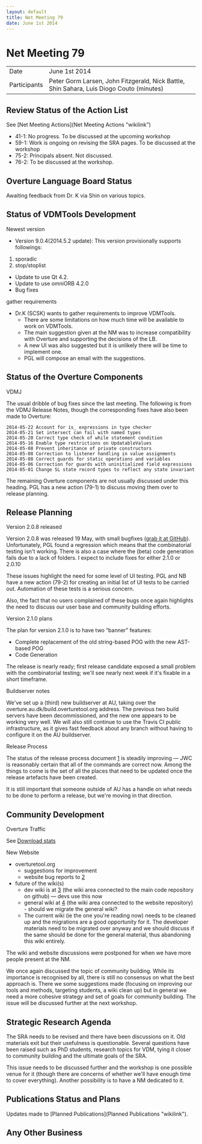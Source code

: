 ```yaml
---
layout: default
title: Net Meeting 79
date: June 1st 2014
---
```


<script src="http://code.jquery.com/jquery-1.11.1.min.js">
</script>
<script src="/javascripts/edit.js"></script>
<script>setEditButonNm();</script>

# Net Meeting 79

|||
|---|---|
| Date | June 1st 2014 |
| Participants | Peter Gorm Larsen, John Fitzgerald, Nick Battle, Shin Sahara, Luis Diogo Couto (minutes) |

Review Status of the Action List
--------------------------------

See [Net Meeting Actions](Net Meeting Actions "wikilink")

-   41-1: No progress. To be discussed at the upcoming workshop
-   59-1: Work is ongoing on revising the SRA pages. To be discussed at
    the workshop
-   75-2: Principals absent. Not discussed.
-   76-2: To be discussed at the workshop.

Overture Language Board Status
------------------------------

Awaiting feedback from Dr. K via Shin on various topics.

Status of VDMTools Development
------------------------------

Newest version

-   Version 9.0.4(2014.5.2 update): This version provisionally supports
    followings:

1.  sporadic
2.  stop/stoplist

-   Update to use Qt 4.2.
-   Update to use omniORB 4.2.0
-   Bug fixes

gather requirements

-   Dr.K (SCSK) wants to gather requirements to improve VDMTools.
    -   There are some limitations on how much time will be available to
        work on VDMTools.
    -   The main suggestion given at the NM was to increase
        compatibility with Overture and supporting the decisions of the
        LB.
    -   A new UI was also suggested but it is unlikely there will be
        time to implement one.
    -   PGL will compose an email with the suggestions.

Status of the Overture Components
---------------------------------

VDMJ

The usual dribble of bug fixes since the last meeting. The following is
from the VDMJ Release Notes, though the corresponding fixes have also
been made to Overture:

`2014-05-22 Account for is_ expressions in type checker`\
`2014-05-21 Set intersect can fail with named types`\
`2014-05-20 Correct type check of while statement condition`\
`2014-05-16 Enable type restrictions on UpdatableValues`\
`2014-05-08 Prevent inheritance of private constructors`\
`2014-05-08 Correction to listener handling in value assignments`\
`2014-05-08 Correct guards for static operations and variables`\
`2014-05-06 Correction for guards with uninitialized field expressions`\
`2014-05-01 Change SL state record types to reflect any state invariant`

The remaining Overture components are not usually discussed under this
heading. PGL has a new action (79-1) to discuss moving them over to
release planning.

Release Planning
----------------

Version 2.0.8 released

Version 2.0.8 was released 19 May, with small bugfixes ([grab it at
GitHub](https://github.com/overturetool/overture/releases/tag/Release%2F2.0.8)).
Unfortunately, PGL found a regression which means that the combinatorial
testing isn't working. There is also a case where the (beta) code
generation fails due to a lack of folders. I expect to include fixes for
either 2.1.0 or 2.0.10

These issues highlight the need for some level of UI testing. PGL and NB
have a new action (79-2) for creating an initial list of UI tests to be
carried out. Automation of these tests is a serious concern.

Also, the fact that no users complained of these bugs once again
highlights the need to discuss our user base and community building
efforts.

Version 2.1.0 plans

The plan for version 2.1.0 is to have two “banner” features:

-   Complete replacement of the old string-based POG with the new
    AST-based POG
-   Code Generation

The release is nearly ready; first release candidate exposed a small
problem with the combinatorial testing; we'll see nearly next week if
it's fixable in a short timeframe.

Buildserver notes

We've set up a (third) new buildserver at AU, taking over the
overture.au.dk/build.overturetool.org address. The previous two build
servers have been decommissioned, and the new one appears to be working
very well. We will also still continue to use the Travis CI public
infrastructure, as it gives fast feedback about any branch without
having to configure it on the AU buildserver.

Release Process

The status of the release process document
[1](https://github.com/overturetool/overture/wiki/Release-Process) is
steadily improving — JWC is reasonably certain that all of the commands
are correct now. Among the things to come is the set of all the places
that need to be updated once the release artefacts have been created.

It is still important that someone outside of AU has a handle on what
needs to be done to perform a release, but we're moving in that
direction.

Community Development
---------------------

Overture Traffic

See [Download
stats](http://sourceforge.net/projects/overture/files/Overture_IDE/stats/timeline)

New Website

-   overturetool.org
    -   suggestions for improvement
    -   website bug reports to
        [2](https://github.com/overturetool/overturetool.github.io/issues)
-   future of the wiki(s)
    -   dev wiki is at
        [3](https://github.com/overturetool/overture/wiki) (the wiki
        area connected to the main code repository on github) — devs use
        this now
    -   general wiki at
        [4](https://github.com/overturetool/overturetool.github.io/wiki)
        (the wiki area connected to the website repository) - should we
        migrate the general wiki?
    -   The current wiki (ie the one you're reading now) needs to be
        cleaned up and the migrations are a good opportunity for it. The
        developer materials need to be migrated over anyway and we
        should discuss if the same should be done for the general
        material, thus abandoning this wiki entirely.

The wiki and website discussions were postponed for when we have more
people present at the NM.

We once again discussed the topic of community building. While its
importance is recognised by all, there is still no consensus on what the
best approach is. There we some suggestions made (focusing on improving
our tools and methods, targeting students, a wiki clean up) but in
general we need a more cohesive strategy and set of goals for community
building. The issue will be discussed further at the next workshop.

Strategic Research Agenda
-------------------------

The SRA needs to be revised and there have been discussions on it. Old
materials exit but their usefulness is questionable. Several questions
have been raised such as PhD students, research topics for VDM, tying it
closer to community building and the ultimate goals of the SRA.

This issue needs to be discussed further and the workshop is one
possible venue for it (though there are concerns of whether we'll have
enough time to cover everything). Another possibility is to have a NM
dedicated to it.

Publications Status and Plans
-----------------------------

Updates made to [Planned Publications](Planned Publications "wikilink").

Any Other Business
------------------

   <div id="edit_page_div"></div>